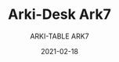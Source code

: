 ---
designer: "Pedrali R&D"
description: "The%20Arki-Desk%u2019s%20clean%2C%20linear%20design%20makes%20it%20particularly%20versatile%20and%20suitable%20for%20flexible%20and%20functional%20modern%20corporate%20and%20home%20offices.%20Table%20with%20steel%20trestle%20legs%2C%20solid%20laminate%20top%20and%20reinforced%20steel%20bar."
image_primary: "img/ARK7_02_zoom.jpg"
image_secondary: "img/ARK7_08_zoom.jpg"
manufacturer: "Pedrali"
href: "https://www.pedrali.it/en/products/catalog/ARKI-DESK-ARK7-00001/"
subtitle: "ARKI-TABLE ARK7"
tags: 
  - "Pedrali"
  - "Tables"
title: "Arki-Desk Ark7"
category: "Tables"
slug: "/manufacturers/pedrali/tables/pedrali-r-d-arki-desk-ark-7"
date: "2021-02-18"
---